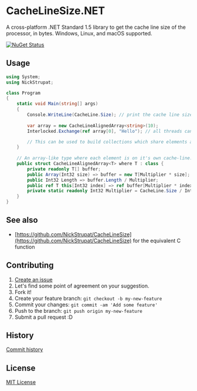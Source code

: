# CacheLineSize.NET
A cross-platform .NET Standard 1.5 library to get the cache line size of the processor, in bytes. Windows, Linux, and macOS supported.

[![NuGet Status](http://img.shields.io/nuget/v/CacheLine.Size.svg?style=flat)](https://www.nuget.org/packages/CacheLine.Size/)

## Usage

```csharp
using System;
using NickStrupat;

class Program
{
    static void Main(string[] args)
    {
        Console.WriteLine(CacheLine.Size); // print the cache line size in bytes
        
        var array = new CacheLineAlignedArray<string>(10);
        Interlocked.Exchange(ref array[0], "Hello"); // all threads can now see the latest value at `array[0]` without risk of ruining performance with false-sharing

        // This can be used to build collections which share elements across threads at the fastest possible synchronization.
    }
    
    // An array-like type where each element is on it's own cache-line. This is a building block for avoiding false-sharing.
    public struct CacheLineAlignedArray<T> where T : class {
        private readonly T[] buffer;
        public Array(Int32 size) => buffer = new T[Multiplier * size];
        public Int32 Length => buffer.Length / Multiplier;
        public ref T this[Int32 index] => ref buffer[Multiplier * index];
        private static readonly Int32 Multiplier = CacheLine.Size / IntPtr.Size;
    }
}
```

## See also

- [https://github.com/NickStrupat/CacheLineSize](https://github.com/NickStrupat/CacheLineSize) for the equivalent C function

## Contributing

1. [Create an issue](https://github.com/NickStrupat/CacheLineSize.NET/issues/new)
2. Let's find some point of agreement on your suggestion.
3. Fork it!
4. Create your feature branch: `git checkout -b my-new-feature`
5. Commit your changes: `git commit -am 'Add some feature'`
6. Push to the branch: `git push origin my-new-feature`
7. Submit a pull request :D

## History

[Commit history](https://github.com/NickStrupat/CacheLineSize.NET/commits/master)

## License

[MIT License](https://github.com/NickStrupat/CacheLineSize.NET/blob/master/LICENSE)
